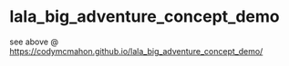 # lala_big_adventure_concept_demo
see above
@ https://codymcmahon.github.io/lala_big_adventure_concept_demo/
